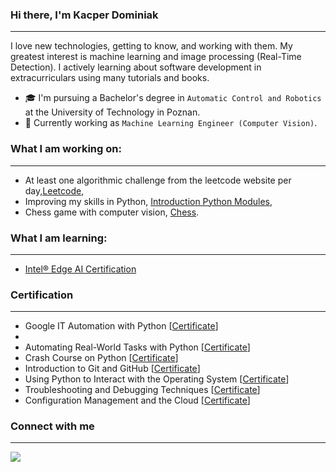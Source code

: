 ### Hi there, I'm Kacper Dominiak
----
I love new technologies, getting to know, and working with them. My greatest interest is machine learning and image processing (Real-Time Detection). I actively learning about software development in extracurriculars using many tutorials and books.

- 🎓 I'm pursuing a Bachelor's degree in  `Automatic Control and Robotics` at the University of Technology in Poznan.
- 💼 Currently working as `Machine Learning Engineer (Computer Vision)`.


### What I am working on:
----
 - At least one algorithmic challenge from the leetcode website per day,[Leetcode](https://github.com/kdominiaq/Leetcode),
 - Improving my skills in Python, [Introduction Python Modules](https://github.com/kdominiaq/Introduction-Python-Modules),
 - Chess game with computer vision, [Chess](https://github.com/kdominiaq/chess).
 
### What I am learning: 
---

- [Intel® Edge AI Certification](https://www.intel.com/content/www/us/en/developer/tools/devcloud/edge/learn/certification.html)

### Certification 
---
- Google IT Automation with Python [[Certificate](https://www.coursera.org/account/accomplishments/specialization/certificate/4F888M2WZHSA)]
- 
- Automating Real-World Tasks with Python [[Certificate](https://www.coursera.org/account/accomplishments/certificate/L3A5RZZP5KJ2)]
- Crash Course on Python [[Certificate](https://www.coursera.org/account/accomplishments/certificate/K9ZASNQ4CNSW)]
- Introduction to Git and GitHub [[Certificate](https://www.coursera.org/account/accomplishments/certificate/57NH8AR79E3G)]
- Using Python to Interact with the Operating System [[Certificate](https://www.coursera.org/account/accomplishments/certificate/U8RP6YJY5KNM)]
- Troubleshooting and Debugging Techniques [[Certificate](https://www.coursera.org/account/accomplishments/verify/MMN7B46AWGGS)]
- Configuration Management and the Cloud [[Certificate](https://www.coursera.org/account/accomplishments/certificate/CU4MSNVCNRRE)]

### Connect with me
---
[![](https://camo.githubusercontent.com/b69828fc49d6167108b8fa659f4d9a4a94e021bc89ae7a89363bec1a6aa6790a/68747470733a2f2f696d672e736869656c64732e696f2f62616467652f6c696e6b6564696e2d2532333132313030452e7376673f267374796c653d666f722d7468652d6261646765266c6f676f3d6c696e6b6564696e266c6f676f436f6c6f723d776869746526636f6c6f723d626c61636b)](https://pl.linkedin.com/in/kacper-dominiak?trk=public_profile_browsemap)
